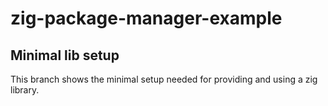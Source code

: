 # zig-package-manager-example
## Minimal lib setup
This branch shows the minimal setup needed for providing and using a zig library.
